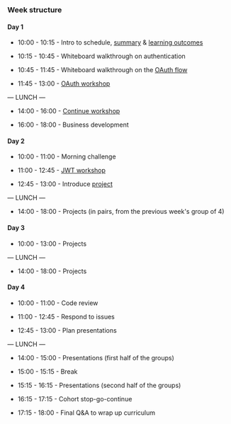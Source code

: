### Week structure

#### Day 1

+ 10:00 - 10:15 - Intro to schedule, [summary](../summary.md) & [learning outcomes](../learning-outcomes.md)

+ 10:15 - 10:45 - Whiteboard walkthrough on authentication

+ 10:45 - 11:45 - Whiteboard walkthrough on the [OAuth flow](../oauth-flow.png)

+ 11:45 - 13:00 - [OAuth workshop](https://github.com/foundersandcoders/oauth)

— LUNCH —

+ 14:00 - 16:00 - [Continue workshop](https://github.com/foundersandcoders/oauth)

+ 16:00 - 18:00 - Business development

#### Day 2

+ 10:00 - 11:00 - Morning challenge

+ 11:00 - 12:45 - [JWT workshop](https://github.com/denesnori/fac10_jwt_workshop)

+ 12:45 - 13:00 - Introduce [project](../project.md)

— LUNCH —

+ 14:00 - 18:00 - Projects (in pairs, from the previous week's group of 4)

#### Day 3

+ 10:00 - 13:00 - Projects

— LUNCH —

+ 14:00 - 18:00 - Projects

#### Day 4
+ 10:00 - 11:00 - Code review

+ 11:00 - 12:45 - Respond to issues

+ 12:45 - 13:00 - Plan presentations

— LUNCH —

+ 14:00 - 15:00 - Presentations (first half of the groups)

+ 15:00 - 15:15 - Break

+ 15:15 - 16:15 - Presentations (second half of the groups)

+ 16:15 - 17:15 - Cohort stop-go-continue

+ 17:15 - 18:00 - Final Q&A to wrap up curriculum
